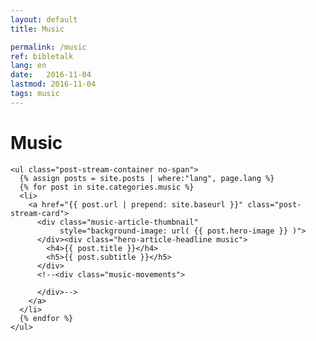 ```yaml
---
layout: default
title: Music

permalink: /music
ref: bibletalk
lang: en
date:   2016-11-04
lastmod: 2016-11-04
tags: music
---
```

<div class="page-feed">
<h1>Music</h1>

    <ul class="post-stream-container no-span">
      {% assign posts = site.posts | where:"lang", page.lang %}
      {% for post in site.categories.music %}
      <li>
        <a href="{{ post.url | prepend: site.baseurl }}" class="post-stream-card">
          <div class="music-article-thumbnail"
               style="background-image: url( {{ post.hero-image }} )">
          </div><div class="hero-article-headline music">
            <h4>{{ post.title }}</h4>
            <h5>{{ post.subtitle }}</h5>
          </div>
          <!--<div class="music-movements">
              
          </div>-->
        </a>
      </li>
      {% endfor %}
    </ul>
</div>
